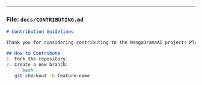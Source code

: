 ---

### **File: `docs/CONTRIBUTING.md`**
```markdown
# Contribution Guidelines

Thank you for considering contributing to the MangaDramaAI project! Please follow these guidelines to ensure a smooth process.

## How to Contribute
1. Fork the repository.
2. Create a new branch:
   ```bash
   git checkout -b feature-name
